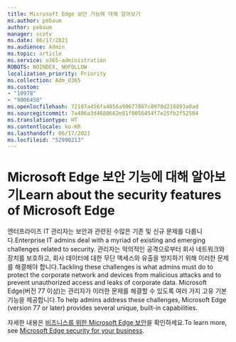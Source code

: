 ```yaml
---
title: Microsoft Edge 보안 기능에 대해 알아보기
ms.author: pebaum
author: pebaum
manager: scotv
ms.date: 06/17/2021
ms.audience: Admin
ms.topic: article
ms.service: o365-administration
ROBOTS: NOINDEX, NOFOLLOW
localization_priority: Priority
ms.collection: Adm_O365
ms.custom:
- "10978"
- "9006450"
ms.openlocfilehash: 72107a456fa4856a90677867c8970d218893a0ad
ms.sourcegitcommit: 7a406a3d4680662e81f0056454f7e25fb2f52504
ms.translationtype: HT
ms.contentlocale: ko-KR
ms.lasthandoff: 06/17/2021
ms.locfileid: "52990213"
---
```

# <a name="learn-about-the-security-features-of-microsoft-edge"></a><span data-ttu-id="253cd-102">Microsoft Edge 보안 기능에 대해 알아보기</span><span class="sxs-lookup"><span data-stu-id="253cd-102">Learn about the security features of Microsoft Edge</span></span>

<span data-ttu-id="253cd-103">엔터프라이즈 IT 관리자는 보안과 관련된 수많은 기존 및 신규 문제를 다룹니다.</span><span class="sxs-lookup"><span data-stu-id="253cd-103">Enterprise IT admins deal with a myriad of existing and emerging challenges related to security.</span></span> <span data-ttu-id="253cd-104">관리자는 악의적인 공격으로부터 회사 네트워크와 장치를 보호하고, 회사 데이터에 대한 무단 액세스와 유출을 방지하기 위해 이러한 문제를 해결해야 합니다.</span><span class="sxs-lookup"><span data-stu-id="253cd-104">Tackling these challenges is what admins must do to protect the corporate network and devices from malicious attacks and to prevent unauthorized access and leaks of corporate data.</span></span> <span data-ttu-id="253cd-105">Microsoft Edge(버전 77 이상)는 관리자가 이러한 문제를 해결할 수 있도록 여러 가지 고유 기본 기능을 제공합니다.</span><span class="sxs-lookup"><span data-stu-id="253cd-105">To help admins address these challenges, Microsoft Edge (version 77 or later) provides several unique, built-in capabilities.</span></span> 

<span data-ttu-id="253cd-106">자세한 내용은 [비즈니스를 위한 Microsoft Edge 보안](/DeployEdge/ms-edge-security-for-business)을 확인하세요.</span><span class="sxs-lookup"><span data-stu-id="253cd-106">To learn more, see [Microsoft Edge security for your business](/DeployEdge/ms-edge-security-for-business).</span></span>